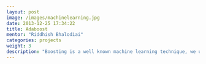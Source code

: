 ```yaml
---
layout: post
image: /images/machinelearning.jpg
date: 2013-12-25 17:34:22 
title: Adaboost
mentor: "Riddhish Bhalodiai"
categories: projects
weight: 3
description: "Boosting is a well known machine learning technique, we use simple weak classifiers in cascade fashion to form a strong classifier. It's extremely effective, facebook uses some version of this algorithm for detecting faces (99,9% accurate). Implement basic adaboost on simulated data, then for digit recognition. Again implementation in python using opencv and must follow blockwise execution and tutorial format."
---
```


